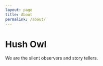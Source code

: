 ```yaml
---
layout: page
title: About
permalink: /about/
---
```


<h1>Hush Owl</h1>
We are the silent observers and story tellers.
